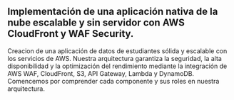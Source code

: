 ## Implementación de una aplicación nativa de la nube escalable y sin servidor con AWS CloudFront y WAF Security.
Creacion de una aplicación de datos de estudiantes sólida y escalable con los servicios de AWS. Nuestra arquitectura garantiza la seguridad, la alta disponibilidad y la optimización del rendimiento mediante la integración de AWS WAF, CloudFront, S3, API Gateway, Lambda y DynamoDB. Comencemos por comprender cada componente y sus roles en nuestra arquitectura.
